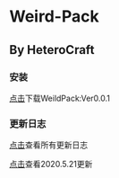 # Weird-Pack
## By HeteroCraft


### 安装
[点击](https://github.com/HeteroCraft/Weird-Pack/archive/master.zip)下载WeildPack:Ver0.0.1


### 更新日志

[点击](https://github.com/HeteroCraft/Weird-Pack/blob/master/UpdateLog.md#heterocraft%E6%80%AA%E5%BC%82%E6%9D%90%E8%B4%A8%E5%8C%85%E6%9B%B4%E6%96%B0%E6%97%A5%E5%BF%97)查看所有更新日志

[点击](https://github.com/HeteroCraft/Weird-Pack/blob/master/UpdateLog.md#2020521%E6%9B%B4%E6%96%B0)查看2020.5.21更新
